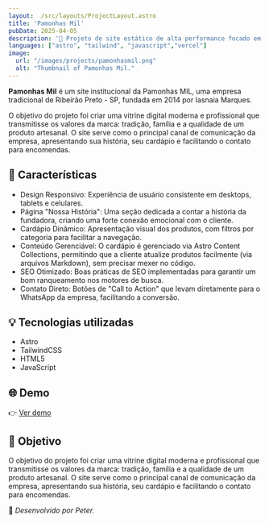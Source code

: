 ```yaml
---
layout:  /src/layouts/ProjectLayout.astro
title: 'Pamonhas Mil'
pubDate: 2025-04-05
description: '🌽 Projeto de site estático de alta performance focado em um SEO otimizado, com Astro e Tailwind CSS para a Pamonhas MIL, uma pamonharia tradicional.'
languages: ["astro", "tailwind", "javascript","vercel"]
image:
  url: "/images/projects/pamonhasmil.png"
  alt: "Thumbnail of Pamonhas Mil."
---
```


**Pamonhas Mil** é um site institucional da Pamonhas MIL, uma empresa tradicional de Ribeirão Preto - SP, fundada em 2014 por Iasnaia Marques.

O objetivo do projeto foi criar uma vitrine digital moderna e profissional que transmitisse os valores da marca: tradição, família e a qualidade de um produto artesanal. O site serve como o principal canal de comunicação da empresa, apresentando sua história, seu cardápio e facilitando o contato para encomendas.

## 🧩 Características

- Design Responsivo: Experiência de usuário consistente em desktops, tablets e celulares.
- Página "Nossa História": Uma seção dedicada a contar a história da fundadora, criando uma forte conexão emocional com o cliente.
- Cardápio Dinâmico: Apresentação visual dos produtos, com filtros por categoria para facilitar a navegação.
- Conteúdo Gerenciável: O cardápio é gerenciado via Astro Content Collections, permitindo que a cliente atualize produtos facilmente (via arquivos Markdown), sem precisar mexer no código.
- SEO Otimizado: Boas práticas de SEO implementadas para garantir um bom ranqueamento nos motores de busca.
- Contato Direto: Botões de "Call to Action" que levam diretamente para o WhatsApp da empresa, facilitando a conversão.

## 💡 Tecnologias utilizadas

- Astro
- TailwindCSS
- HTML5
- JavaScript

## 🌐 Demo

👉 [Ver demo](https://pamonhas-mil-site.vercel.app)

## 🎯 Objetivo

O objetivo do projeto foi criar uma vitrine digital moderna e profissional que transmitisse os valores da marca: tradição, família e a qualidade de um produto artesanal. O site serve como o principal canal de comunicação da empresa, apresentando sua história, seu cardápio e facilitando o contato para encomendas.


🚀 *Desenvolvido por Peter.*
